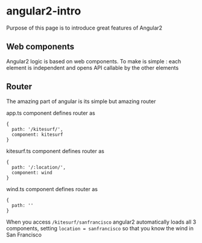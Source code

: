 # angular2-intro
Purpose of this page is to introduce great features of Angular2

## Web components

Angular2 logic is based on web components.
To make is simple : each element is independent and opens API callable by the other elements


## Router

The amazing part of angular is its simple but amazing router

app.ts component defines router as
```
{
  path: '/kitesurf/',
  component: kitesurf
}
```

kitesurf.ts component defines router as
```
{
  path: '/:location/',
  component: wind
}
```

wind.ts component defines router as
```
{
  path: ''
}
```
When you access ```/kitesurf/sanfrancisco``` angular2 automatically loads all 3 components, setting ```location = sanfrancisco``` so that you know the wind in San Francisco
